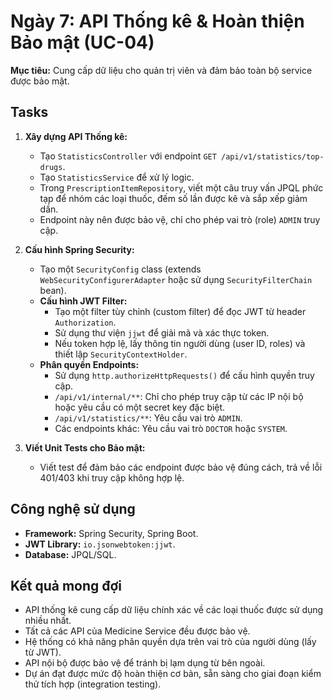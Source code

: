 # Ngày 7: API Thống kê & Hoàn thiện Bảo mật (UC-04)

**Mục tiêu:** Cung cấp dữ liệu cho quản trị viên và đảm bảo toàn bộ service được bảo mật.

## Tasks

1.  **Xây dựng API Thống kê:**
    *   Tạo `StatisticsController` với endpoint `GET /api/v1/statistics/top-drugs`.
    *   Tạo `StatisticsService` để xử lý logic.
    *   Trong `PrescriptionItemRepository`, viết một câu truy vấn JPQL phức tạp để nhóm các loại thuốc, đếm số lần được kê và sắp xếp giảm dần.
    *   Endpoint này nên được bảo vệ, chỉ cho phép vai trò (role) `ADMIN` truy cập.

2.  **Cấu hình Spring Security:**
    *   Tạo một `SecurityConfig` class (extends `WebSecurityConfigurerAdapter` hoặc sử dụng `SecurityFilterChain` bean).
    *   **Cấu hình JWT Filter:**
        *   Tạo một filter tùy chỉnh (custom filter) để đọc JWT từ header `Authorization`.
        *   Sử dụng thư viện `jjwt` để giải mã và xác thực token.
        *   Nếu token hợp lệ, lấy thông tin người dùng (user ID, roles) và thiết lập `SecurityContextHolder`.
    *   **Phân quyền Endpoints:**
        *   Sử dụng `http.authorizeHttpRequests()` để cấu hình quyền truy cập.
        *   `/api/v1/internal/**`: Chỉ cho phép truy cập từ các IP nội bộ hoặc yêu cầu có một secret key đặc biệt.
        *   `/api/v1/statistics/**`: Yêu cầu vai trò `ADMIN`.
        *   Các endpoints khác: Yêu cầu vai trò `DOCTOR` hoặc `SYSTEM`.

3.  **Viết Unit Tests cho Bảo mật:**
    *   Viết test để đảm bảo các endpoint được bảo vệ đúng cách, trả về lỗi 401/403 khi truy cập không hợp lệ.

## Công nghệ sử dụng

*   **Framework:** Spring Security, Spring Boot.
*   **JWT Library:** `io.jsonwebtoken:jjwt`.
*   **Database:** JPQL/SQL.

## Kết quả mong đợi

*   API thống kê cung cấp dữ liệu chính xác về các loại thuốc được sử dụng nhiều nhất.
*   Tất cả các API của Medicine Service đều được bảo vệ.
*   Hệ thống có khả năng phân quyền dựa trên vai trò của người dùng (lấy từ JWT).
*   API nội bộ được bảo vệ để tránh bị lạm dụng từ bên ngoài.
*   Dự án đạt được mức độ hoàn thiện cơ bản, sẵn sàng cho giai đoạn kiểm thử tích hợp (integration testing).